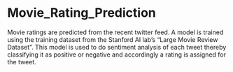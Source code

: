 Movie_Rating_Prediction
=======================
Movie ratings are predicted from the recent twitter feed. A model is trained using the training dataset from the Stanford AI lab’s “Large Movie Review Dataset”. This model is used to do sentiment analysis of each tweet thereby classifying it as positive or negative and accordingly a rating is assigned for the tweet.
